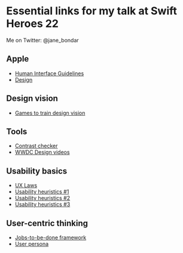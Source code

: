 Essential links for my talk at Swift Heroes 22
========
Me on Twitter: @jane_bondar

## Apple
* [Human Interface Guidelines](https://developer.apple.com/design/human-interface-guidelines/)
* [Design](https://developer.apple.com/design/tips/)

## Design vision
* [Games to train design vision](https://designpub.ru/%D0%B8%D0%B3%D1%80%D1%8B-%D0%B4%D0%BB%D1%8F-%D0%B4%D0%B8%D0%B7%D0%B0%D0%B9%D0%BD%D0%B5%D1%80%D0%BE%D0%B2-%D0%B8%D0%BB%D0%B8-%D0%BA%D0%B0%D0%BA-%D1%83%D0%B1%D0%B8%D1%82%D1%8C-%D0%B2%D1%80%D0%B5%D0%BC%D1%8F-%D1%81-%D0%BF%D0%BE%D0%BB%D1%8C%D0%B7%D0%BE%D0%B9-ccf858ec1fe7)

## Tools
* [Contrast checker](https://webaim.org/resources/contrastchecker/)
* [WWDC Design videos](https://developer.apple.com/videos/design/)

## Usability basics
* [UX Laws](https://lawsofux.com/)
* [Usability heuristics #1](https://www.nngroup.com/articles/ten-usability-heuristics/)
* [Usability heuristics #2](https://www.shopify.com/partners/blog/usability-heuristics)
* [Usability heuristics #3](https://www.toptal.com/designers/usability-testing/mobile-heuristic-principles
)

## User-centric thinking
* [Jobs-to-be-done framework](https://jtbd.info/2-what-is-jobs-to-be-done-jtbd-796b82081cca)
* [User persona](https://xd.adobe.com/ideas/process/user-research/putting-personas-to-work-in-ux-design/)
